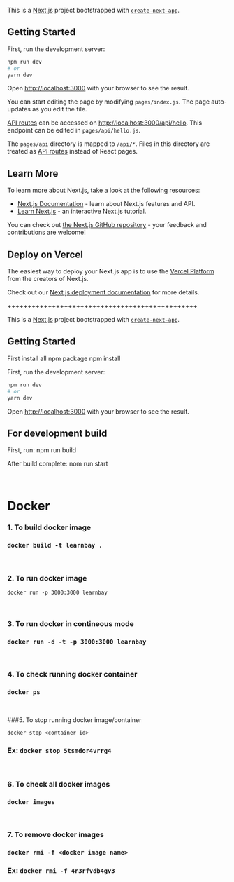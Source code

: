 This is a [Next.js](https://nextjs.org/) project bootstrapped with [`create-next-app`](https://github.com/vercel/next.js/tree/canary/packages/create-next-app).

## Getting Started

First, run the development server:

```bash
npm run dev
# or
yarn dev
```

Open [http://localhost:3000](http://localhost:3000) with your browser to see the result.

You can start editing the page by modifying `pages/index.js`. The page auto-updates as you edit the file.

[API routes](https://nextjs.org/docs/api-routes/introduction) can be accessed on [http://localhost:3000/api/hello](http://localhost:3000/api/hello). This endpoint can be edited in `pages/api/hello.js`.

The `pages/api` directory is mapped to `/api/*`. Files in this directory are treated as [API routes](https://nextjs.org/docs/api-routes/introduction) instead of React pages.

## Learn More

To learn more about Next.js, take a look at the following resources:

- [Next.js Documentation](https://nextjs.org/docs) - learn about Next.js features and API.
- [Learn Next.js](https://nextjs.org/learn) - an interactive Next.js tutorial.

You can check out [the Next.js GitHub repository](https://github.com/vercel/next.js/) - your feedback and contributions are welcome!

## Deploy on Vercel

The easiest way to deploy your Next.js app is to use the [Vercel Platform](https://vercel.com/new?utm_medium=default-template&filter=next.js&utm_source=create-next-app&utm_campaign=create-next-app-readme) from the creators of Next.js.

Check out our [Next.js deployment documentation](https://nextjs.org/docs/deployment) for more details.



+++++++++++++++++++++++++++++++++++++++++++++++

This is a [Next.js](https://nextjs.org/) project bootstrapped with [`create-next-app`](https://github.com/vercel/next.js/tree/canary/packages/create-next-app).

## Getting Started

First install all npm package
npm install

First, run the development server:

```bash
npm run dev
# or
yarn dev
```

Open [http://localhost:3000](http://localhost:3000) with your browser to see the result.

## For development build

First, run:
npm run build

After build complete:
nom run start

<br>

# Docker

### 1. To build docker image

### ```docker build -t learnbay .```

</br>

### 2. To run docker image

```docker run -p 3000:3000 learnbay```


</br>

### 3. To run docker in contineous mode

### ```docker run -d -t -p 3000:3000 learnbay```

</br>

### 4. To check running docker container

### ```docker ps```

</br>

###5. To stop running docker image/container

```docker stop <container id>```

### Ex: ```docker stop 5tsmdor4vrrg4```

</br>

### 6. To check all docker images

### ```docker images```

</br>

### 7. To remove docker images

### ```docker rmi -f <docker image name>```
### Ex: ```docker rmi -f 4r3rfvdb4gv3```